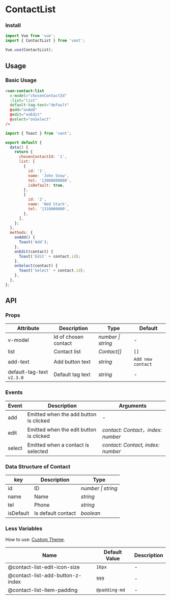 # ContactList

### Install

```js
import Vue from 'vue';
import { ContactList } from 'vant';

Vue.use(ContactList);
```

## Usage

### Basic Usage

```html
<van-contact-list
  v-model="chosenContactId"
  :list="list"
  default-tag-text="default"
  @add="onAdd"
  @edit="onEdit"
  @select="onSelect"
/>
```

```js
import { Toast } from 'vant';

export default {
  data() {
    return {
      chosenContactId: '1',
      list: [
        {
          id: '1',
          name: 'John Snow',
          tel: '13000000000',
          isDefault: true,
        },
        {
          id: '2',
          name: 'Ned Stark',
          tel: '1310000000',
        },
      ],
    };
  },
  methods: {
    onAdd() {
      Toast('Add');
    },
    onEdit(contact) {
      Toast('Edit' + contact.id);
    },
    onSelect(contact) {
      Toast('Select' + contact.id);
    },
  },
};
```

## API

### Props

| Attribute | Description | Type | Default |
| --- | --- | --- | --- |
| v-model | Id of chosen contact | _number \| string_ | - |
| list | Contact list | _Contact[]_ | `[]` |
| add-text | Add button text | _string_ | `Add new contact` |
| default-tag-text `v2.3.0` | Default tag text | _string_ | - |

### Events

| Event | Description | Arguments |
| --- | --- | --- |
| add | Emitted when the add button is clicked | - |
| edit | Emitted when the edit button is clicked | _contact: Contact，index: number_ |
| select | Emitted when a contact is selected | _contact: Contact, index: number_ |

### Data Structure of Contact

| key       | Description        | Type               |
| --------- | ------------------ | ------------------ |
| id        | ID                 | _number \| string_ |
| name      | Name               | _string_           |
| tel       | Phone              | _string_           |
| isDefault | Is default contact | _boolean_          |

### Less Variables

How to use: [Custom Theme](#/en-US/theme).

| Name                             | Default Value | Description |
| -------------------------------- | ------------- | ----------- |
| @contact-list-edit-icon-size     | `16px`        | -           |
| @contact-list-add-button-z-index | `999`         | -           |
| @contact-list-item-padding       | `@padding-md` | -           |
